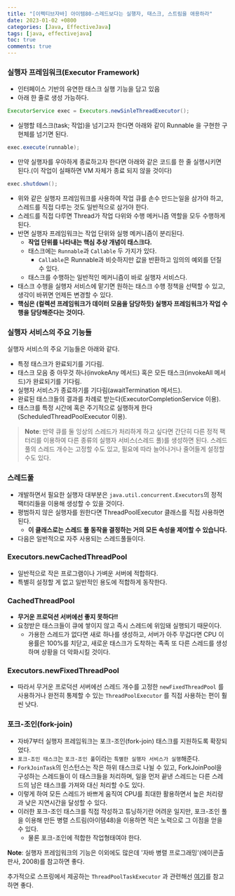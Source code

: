 ```yaml
---
title: "[이펙티브자바] 아이템80-스레드보다는 실행자, 태스크, 스트림을 애용하라"
date: 2023-01-02 +0800
categories: [Java, EffectiveJava]
tags: [java, effectivejava]
toc: true
comments: true
---
```


### 실행자 프레임워크(Executor Framework)
- 인터페이스 기반의 유연한 태스크 실행 기능을 담고 있음
- 아래 한 줄로 생성 가능하다.

```java
ExecutorService exec = Executors.newSinleThreadExecutor();
```

- 실행할 테스크(task; 작업)을 넘기고자 한다면 아래와 같이 Runnable 을 구현한 구현체를 넘기면 된다.

```java
exec.execute(runnable);
```

- 만약 실행자를 우아하게 종료하고자 한다면 아래와 같은 코드를 한 줄 실행시키면 된다.(이 작업이 실패하면 VM 자체가 종료 되지 않을 것이다)

```java
exec.shutdown();
```

- 위와 같은 실행자 프레임워크를 사용하여 작업 큐를 손수 만드는일을 삼가야 하고, 스레드를 직접 다루는 것도 일반적으로 삼가야 한다.
- 스레드를 직접 다루면 Thread가 작업 다위와 수행 메커니즘 역할을 모두 수행하게 된다.
- 반면 실행자 프레임워크는 작업 단위와 실행 메커니즘이 분리된다.
  - <b>작업 단위를 나타내는 핵심 추상 개념이 태스크다.</b>
  - 태스크에는 `Runnable`과 `Callable` 두 가지가 있다.
    - `Callable`은 Runnable과 비슷하지만 값을 반환하고 임의의 예외를 던질 수 있다.
  - 태스크를 수행하는 일반적인 메커니즘이 바로 실행자 서비스다.
- 태스크 수행을 실행자 서비스에 맡기면 원하는 태스크 수행 정책을 선택할 수 있고, 생각이 바뀌면 언제든 변경할 수 있다.
- <b>핵심은 (컬렉션 프레임워크가 데이터 모음을 담당하듯) 실행자 프레임워크가 작업 수행을 담당해준다는 것이다.</b>

### 실행자 서비스의 주요 기능들
실행자 서비스의 주요 기능들은 아래와 같다.

- 특정 태스크가 완료되기를 기다림.
- 태스크 모음 중 아무것 하나(invokeAny 메서드) 혹은 모든 태스크(invokeAll 메서드)가 완료되기를 기다림.
- 실행자 서비스가 종료하기를 기다림(awaitTermination 메서드).
- 완료된 태스크들의 결과를 차례로 받는다(ExecutorCompletionService 이용).
- 태스크를 특정 시간에 혹은 주기적으로 실행하게 한다(ScheduledThreadPoolExecutor 이용).

> **Note**: 만약 큐를 둘 잉상의 스레드가 처리하게 하고 싶다면 간단히 다른 정적 팩터리를 이용하여 다른 종류의 실행자 서비스(스레드 풀)를 생성하면 된다. 스레드 풀의 스레드 개수는 고정할 수도 있고, 필요에 따라 늘어나거나 줄어들게 설정할 수도 있다.

### 스레드풀
- 개발하면서 필요한 실행자 대부분은 `java.util.concurrent.Executors`의 정적 팩터리들을 이용해 생성할 수 있을 것이다.
- 평범하지 않은 실행자를 원한다면 ThreadPoolExecutor 클래스를 직접 사용하면 된다.
  - <b>이 클래스로는 스레드 풀 동작을 결정하는 거의 모든 속성을 제어할 수 있습니다.</b>
- 다음은 일반적으로 자주 사용되는 스레드풀들이다.

### Executors.newCachedThreadPool
-  일반적으로 작은 프로그램이나 가벼운 서버에 적합하다.
-  특별히 설정할 게 없고 일반적인 용도에 적합하게 동작한다.

### CachedThreadPool
- <b>무거운 프로덕션 서버에선 좋지 못하다!!</b>
- 요청받은 태스크들이 큐에 쌓이지 않고 즉시 스레드에 위임돼 실행되기 때문이다.
  - 가용한 스레드가 없다면 새로 하나를 생성하고, 서버가 아주 무겁다면 CPU 이용률은 100%를 치닫고, 새로운 태스크가 도착하는 족족 또 다른 스레드를 생성하며 상황을 더 악화시킬 것이다.

### Executors.newFixedThreadPool
- 따라서 무거운 프로덕션 서버에선 스레드 개수를 고정한 `newFixedThreadPool` 를 사용하거나 완전히 통제할 수 있는 `ThreadPoolExecutor` 를 직접 사용하는 편이 훨씬 낫다.

### 포크-조인(fork-join)
- 자바7부터 실행자 프레임워크는 포크-조인(fork-join) 태스크를 지원하도록 확장되었다.
- `포크-조인 태스크`는 `포크-조인 풀`이라는 `특별한 실행자 서비스가 실행`해준다. 
- `ForkJoinTask`의 인스턴스는 작은 하위 태스크로 나뉠 수 있고, ForkJoinPool을 구성하는 스레드들이 이 태스크들을 처리하며, 일을 먼저 끝낸 스레드는 다른 스레드의 남은 태스크를 가져와 대신 처리할 수도 있다.
- 이렇게 하여 모든 스레드가 바쁘게 움직여 CPU를 최대한 활용하면서 높은 처리량과 낮은 지연시간을 달성할 수 있다.
- 이러한 포크-조인 태스크를 직접 작성하고 튜닝하기란 어려운 일지만, 포크-조인 풀을 이용해 만든 병렬 스트림(아이템48)을 이용하면 적은 노력으로 그 이점을 얻을 수 있다.
  - 물론 포크-조인에 적합한 작업형태여야 한다.

**Note**: 실행자 프레임워크의 기능은 이외에도 많은데 '자바 병렬 프로그래밍'(에이콘출판사, 2008)를 참고하면 좋다.

추가적으로 스프링에서 제공하는 `ThreadPoolTaskExecutor` 과 관련해선 [여기](https://jeonyoungho.github.io/posts/ThreadPoolTaskExecutor/)를 참고하면 좋다.